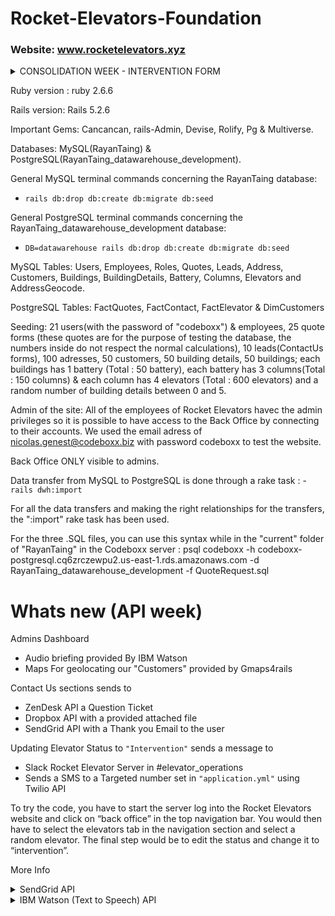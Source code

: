 # Rocket-Elevators-Foundation
### Website: www.rocketelevators.xyz

<Details>
<summary>CONSOLIDATION WEEK - INTERVENTION FORM</summary>

### What is new?

A way to manage interventions which includes a new form at /interventions/new and a new MySQL table where submissions are saved to. Only employees can access the form.

### How to use

You can go to the website (link above) and login with your email using password: 'codeboxx', or use 'nicolas.genest@codeboxx.biz' with password 'codeboxx'. Click on "Interventions" in th emenu bar or go directly to: www.rocketelevators.xyz/interventions/new

### Notes
Please note NOT ALL CUSTOMERS HAVE A BUILDING. If you come across a customer with no buildings to select, it means they don't have a service contract with us, or are late with their service bill. In which case, please select another customer with buildings to see the cascading effect.

####form preview:
![](https://public.boxcloud.com/api/2.0/internal_files/833850252614/versions/893957652614/representations/png_paged_2048x2048/content/1.png?access_token=1!JY4h7H8p_dU-esrLHumUofQ9PA26Zgw53zemoe2mgPriB0feQPliKoIGeMvhbVlD_vx6ARBVkeaY5Us-opSZPEWSn0CdRwrYbknNF347cwabt4hS1ri0HpXM17v3szwv7O7M4krtveBzSH5vyklKv_lMSksRxNcP8Vjdwo3b63ZgfFJIzoKG3Y2EwbpZbTlDp9Ea15uPriAil1Orn6B1RtLy5aqfPkuUB1mU0_6QMC_7S-peg1gGrUdd1Z_TFxA435ftUE-PQ1ARWSGkbk8lwI54Y8_UYthGxVhVjqH5qbyJukYcxvdwXtCqDOwTHexHaBLAYUrh4vjecyogpFyu3oy6ghxXdqYISP5oU0uNdUv1VJe76Qmg74CkMJmUtj_EWzTH4bFFAxa99LBaerQ3zQxkR6MKroU90XsMWCUkL3BJJF8EfDBdLUr88Td9OeenhkbDHw2n-4vYQ9JsolHg7ZC1D349hCYdZZsQ85ShPa6NheUXq1FRHwIpyUt3m_Z3yZ3tPlmJ22Dqph2hUtAYF5MwMYf4A-ZTAIkj9o9TOYJBdzQ_ft6vAmPBnzYJ7bI.&shared_link=https%3A%2F%2Fapp.box.com%2Fs%2Fmhzt78crgyjcqg96b166inf8rt07vvc2&box_client_name=box-content-preview&box_client_version=2.75.0)

![](https://public.boxcloud.com/api/2.0/internal_files/833850589383/versions/893958026583/representations/png_paged_2048x2048/content/1.png?access_token=1!_Rr9hvrAxZLP9SvPsNVPI2749ovA0-m9pmG4EMo8gTa3s92rU4JSQM3saNrKdTNvuvV8A_f6BohRJBKesQ3jxqjxqeWlff2VknndcFdZYepleiW44JK5uR9tvLw2vHeDIfr3L9tmyAbitMZrD18XHLq3TVHUXyrGuRq2gF4ZFMwKs1tebHQSICmbvEXznY3V5in8BP72t7iXGRJId-1kTAt7389K6rpPh7da138d59fTFHeyWA9KujNU2YuUL2zV3uiS8QFQRMlhLKg5TORGpvQt9u_HAaZzuNpo8WagULG2jeOKjGLXzj-Q2MlQ7rdce_lHIHL-Rk8NpNkA7kkBGFxTvzoIob9zGHwtguwTMU1mKKXQVMlFBAThDuf9jmXy3-XXf0OGtvsM1AqmMPRWiNZde_0qjICQxipFFujo_WQzgG42p4TCT1rnPFkYYDVjYDpfScL5IBwZRBmlzKpHoRC6CcV7f_XBzg_cXJ5BDGDBA76i1v9gVE9MKpI-5mwidHwD7Opi--d7cTIgtKJT_XspcEHkg9gUOvl3hdXxANV9JxdlrlCS3jKqIWrn0L0.&shared_link=https%3A%2F%2Fapp.box.com%2Fs%2Fb7cd4p9udu2klkjrcdu2aqzwj9t5vr30&box_client_name=box-content-preview&box_client_version=2.75.0)

![](https://app.box.com/s/mhzt78crgyjcqg96b166inf8rt07vvc2)

![](https://public.boxcloud.com/api/2.0/internal_files/833850104729/versions/893957485529/representations/png_paged_2048x2048/content/1.png?access_token=1!rwemmJVBd9CAwKP0WmrMEDwgnoqIMzXjwzPn7HeeP7A4ZrQMFv7s5Xj7AqkYVUuHrEolNcytOgdvBu8w1hd-sVH429Un-TQeyFDxFXnqCifr9jkfLrgOCXmBpb8xrXwXlkDHiHiqNfaYMLlClOQsBZAwGLnBNnljs_mbY4w0wvNDie5aYAg-v3SQguwTUyxqa-GKQt-wQy4dcH0M55hZ4D0xp2zgFXYi3rMNcwN-K5jctDv2OdIcjJUVTuRPrvNDsAdqZKlgOElDvp3uuJDJZsFF8xTOSmx8658P-5LRYKw3wbsVzMyxPrmQeEGiZ7BKHldkXX4pM9J_PYCr8YG9GGU8OpGtfnFscfLSXvMYXWJPWGh0FruNuIFBIecMPJtZfLFdBx4zNa41pdDwYoVZS3xxAfVElP24OmEtXLw_WYDxzBNFc8JYorMv96lMLHi53J_w6ywLjbJ-uNcxspuENwpxEkimD8wyxBIW5s4QfivbMW-KlPjJcOM4fZq-4OYOppjb2PQkU9e3EtOU-XZ7i2Y5bHGS7FozNYt0vQL5jeKiaSaLFiOqPRuzXmwZDFs.&shared_link=https%3A%2F%2Fapp.box.com%2Fs%2Flo84xhzaehvhwfank99k0unm18lngudq&box_client_name=box-content-preview&box_client_version=2.75.0)

![](https://public.boxcloud.com/api/2.0/internal_files/833845959192/versions/893953584792/representations/png_paged_2048x2048/content/1.png?access_token=1!A-nmCrOCbZQexKLkybYzD5cmHTFtB-p3MOmSPcfqKCRGUVPs-OMuAjfQQT3kJD7NNdUl0myNySnrqb28-vQfY_Yy49tmhQGqzX5iDbOocVCCwYg3DtfOmDS6AFX-6uruXwbfAZttg0BRXEqcUIPPgbX-mIm1aKUcXgIzuVKmoBrwZ_mEmuaVE0gdsbYT8wNPc6Dor_vV2vFhynF26_eYGMzkWEsMOSYVGlB-9gCo9m8iNAooz7PY9izeTHBKj8OQT1EbVBFPOkMM0RFmyhQsS-ZqqDgYw3OiAQNX7Byp4Myvgxom-DpI5DMdOuM0a-0tsJFWOBAX8Za-S2YdRA4v0MF1k2UIS_rIhvukXKdrDfHrOquInlkiipajj3yRH0tTj4NaZECmF6BV06mxzX5klpZYM0LE9b-zQL0sEO7LgVF5WH6SIq6VD4o-QIG1_vTl03DzyTP4U5ydvPjqh3wAIvXxL78ya0DbzvRFG9r-Pc8tdz1KpsQ0hEgMA4hvWJinFyDQ1AA5fWNJlSSOclGsWjJYImis8gDrY6xVMLkzzjYNUEKJBnGkLcpV2mPiKVw.&shared_link=https%3A%2F%2Fapp.box.com%2Fs%2Fyodrcgfa9ujycbnyt533axol1cl9p6ow&box_client_name=box-content-preview&box_client_version=2.75.0)

![](https://public.boxcloud.com/api/2.0/internal_files/833845571260/versions/893952910060/representations/png_paged_2048x2048/content/1.png?access_token=1!y6LTkFVWlZMHc96OdGpMnevETaZbcqpr3l65uYt4Gqu9iVsA6lquP3dUYJs7dUCGWDdWAUqpliyZfkAXwNbXGI-8PwVw6q06g4CfN_cw-f0dBzRQGLVcupGw7OqI-Zwhpwh2RJvRS4mqOFUktRHdYzs7tFy0jhRAH0pSopjIcyV6NzNJuiuXS_jVvwKR7twtwm1gPWPOIQQjarkB39kQKCBSzfTJqg6k0622KB78CECQzV7sKanB3A7w4w7wgm2IoX65bFMTnh7BHrarDQpQENfHBX-X2UKw1GYF8oZER6IuKVHYp1mTFyjIv0r9AX1gDUJf-H2YXGl6b7D9rhSXvLB6IabA_7uLDEe1ChNpuTgx4wtkol5haSUYiqTWSQu4s7L2J0anav845KtUIqijS-Prro0cRnQUZKufPAnsy-6Nck0TyTRNimy5ID5F1XlyW33cBvlHNoZ5toc3avrOIthDhMRHbm-UOQvcpKf7PU28Fau6c4QTI_MftcQjMcYBC8kPW4C36bSntyDSRfZoL2k_lOxEiA7wUV20WnP92lHghfI-Pz2FG1u6aYSZsF8.&shared_link=https%3A%2F%2Fapp.box.com%2Fs%2Firhd577z0ihv9rtj4roe03z3gtdfce9f&box_client_name=box-content-preview&box_client_version=2.75.0)

### New Gems installed and used

```bash
None
```
### Other Notes
Form previews were taken in local environment. Names of customers and their associated building/battery/column/elevator ids my be different than what's currently up.

----------------
</details>

Ruby version : ruby 2.6.6

Rails version: Rails 5.2.6

Important Gems: Cancancan, rails-Admin, Devise, Rolify, Pg & Multiverse.

Databases: MySQL(RayanTaing) & PostgreSQL(RayanTaing_datawarehouse_development).

General MySQL terminal commands concerning the RayanTaing database:
- ```rails db:drop db:create db:migrate db:seed```

General PostgreSQL terminal commands concerning the RayanTaing_datawarehouse_development database:
- ```DB=datawarehouse rails db:drop db:create db:migrate db:seed```

MySQL Tables: Users, Employees, Roles, Quotes, Leads, Address, Customers, Buildings, BuildingDetails,
Battery, Columns, Elevators and AddressGeocode.

PostgreSQL Tables: FactQuotes, FactContact, FactElevator & DimCustomers

Seeding: 21 users(with the password of "codeboxx") & employees, 25 quote forms (these quotes are for the purpose of testing the database, the numbers inside do not respect the normal calculations), 10 leads(ContactUs forms),
100 adresses, 50 customers, 50 building details, 50 buildings; each buildings has 1
battery  (Total : 50 battery), each battery has 3 columns(Total : 150 columns) & each column has 4
elevators (Total : 600 elevators) and a random number of building details between 0 and 5.

Admin of the site: All of the employees of Rocket Elevators havec the admin privileges so it is possible
to have access to the Back Office by connecting to their accounts. We used the email adress of nicolas.genest@codeboxx.biz with password codeboxx to test the website.

Back Office ONLY visible to admins.

Data transfer from MySQL to PostgreSQL is done through a rake task : - ```rails dwh:import```

For all the data transfers and making the right relationships for the transfers, the ":import" rake task
has been used.

For the three .SQL files, you can use this syntax while in the "current" folder of "RayanTaing" in the Codeboxx server : psql codeboxx -h codeboxx-postgresql.cq6zrczewpu2.us-east-1.rds.amazonaws.com -d RayanTaing_datawarehouse_development -f QuoteRequest.sql

# Whats new (API week)

Admins Dashboard
- Audio briefing provided By IBM Watson
- Maps For geolocating our "Customers" provided by Gmaps4rails

Contact Us sections sends to
- ZenDesk API a Question Ticket
- Dropbox API with a provided attached file
- SendGrid API with a Thank you Email to the user

Updating Elevator Status to ``"Intervention"`` sends a message to
- Slack Rocket Elevator Server in #elevator_operations
- Sends a SMS to a Targeted number set in ``"application.yml"`` using Twilio API

To try the code, you have to start the server log into the Rocket Elevators website and click on  “back office” in the top navigation bar. You would then have to select the elevators tab in the navigation section and select a random elevator. The final step would be to edit the status and change it to “intervention”.

More Info
<Details>
<summary>SendGrid API</summary>

### What is SendGrid?

SendGrid provides a cloud-based service that assists businesses with email delivery.

### How to use

Submit a contact form using your email address.

### New gems installed

```bash
gem 'sendgrid-ruby'
gem "figaro"
```

### Implementation
*app/controllers/leads_controller.rb*
```ruby
mail = Mail.new
mail.from = Email.new(email: 'rocketelevator312890+sendgrid@gmail.com')
personalization = Personalization.new
personalization.add_to(Email.new(email: @lead.Email))
#personalization.add_to(Email.new(email: params[:Email]))
personalization.add_dynamic_template_data({
    "FullName" => @lead.FullName,
    "ProjectName" => @lead.ProjectName
    })
mail.add_personalization(personalization)
mail.template_id = 'd-a1170dbad8924f9ba0f038014445e76b'

sg = SendGrid::API.new(api_key: ENV['SENDGRID_API_KEY'])
begin
  response = sg.client.mail._("send").post(request_body: mail.to_json)
rescue Exception => e
  puts e.message
end
puts response.status_code
puts response.body
#puts response.parsed_body
puts response.headers
```
*Email preview when someone submits a contact form*

![](https://uc8cb2b4ed7396b17340c665177b.previews.dropboxusercontent.com/p/thumb/ABPWglemUAyJeYg5R4wsWnEPWWyZ_R5Mf0D8LTUad5TP3QOxl0icFttmBloIHpUGQPAphIjaK80oy92F0HG-Owz85QGBEUkBrfYKy_b8JSDZJM4o_uLsoYAZ9co0hXEcciCGDakierbPbciD_1UkxiPUGeZAjGM39zl4he1F1jlkdX4NS5J0qnOLACS_6vPkzeKCNU-eeR9y5YYahxWaFGQf3GhM7FBiFwkEdn7pEKhsB7AMirT7iYIksp-110x5yNfY5eHzZWK4nCoj3AP3gFyiPv2MchbWSPoWaFycXvRL_o1UpHv2Dr3wOSHKFyYd3L-KEl2aZIsdYcxv-zJ49kzz-9WSj_IozXXDqFL7_y6Y49plbrYV3Pgkq56Ovs-Cd_ThA4HpOIv4UJIg7M8LsNEW/p.png)

### Notes
No notes.
</details>

<Details>
<summary>IBM Watson (Text to Speech) API</summary>

### What is IBM Watson (Text to Speech)?

It is an API cloud service that enables you to convert written text into natural-sounding audio in a variety of languages and voices within an existing application.

### How to use

Login to the backoffice with nicolas.genest@codeboxx.biz with password 'codeboxx', click on the 'Audio Brief' tab and click the button to play. Please wait 2-6 seconds for the audio to process and play after clicking the button.

### New gems installed

```bash
gem 'ibm_watson', '~> 2.1', '>= 2.1.1'
gem "figaro"
```

### Implementation
*app/controllers/watson_controller.rb*
```ruby
class WatsonController < ApplicationController
  require "ibm_watson"
  require "ibm_watson/text_to_speech_v1"
  include IBMWatson

  def refreshaudio
    ################## IBM WATSON ##################
    authenticator = IBMWatson::Authenticators::IamAuthenticator.new(
      apikey: ENV['TEXT_TO_SPEECH_APIKEY'],
    )
    text_to_speech = IBMWatson::TextToSpeechV1.new(
      authenticator: authenticator
    )
    text_to_speech.service_url = ENV['TEXT_TO_SPEECH_URL'] #/v1/workspaces/
    
    user = Employee.where(user_id: current_user.id).first

    greeting = "Greetings #{user.FirstName} #{user.LastName}. There are currently #{Elevator.count} elevators deployed in #{Building.count} buildings of your #{Customer.count} customers. Currently, #{Elevator.where.not(:Status => "on").count} elevators are not in Running Status and are being serviced. You currently have #{Quote.count} quotes awaiting processing. You currently have #{Lead.count} leads in your contact requests. #{Battery.count} are deployed across #{Address.distinct.count(:City)} cities."

    #puts JSON.pretty_generate(text_to_speech.list_voices.result)
    #File.open("app/assets/audio/watson.mp3", "wb") do |audio_file|
      response = text_to_speech.synthesize(
        text: greeting,
        accept: "audio/mp3",
        voice: "en-GB_JamesV3Voice"
      ).result
      send_data response
    #end
    ################## IBM WATSON ##################
  end

end
```
*lib/watson.rb*
```ruby
module RailsAdmin
  module Config
    module Actions
      class Watson < RailsAdmin::Config::Actions::Base
        RailsAdmin::Config::Actions.register(self)

        register_instance_option :root? do
          true
        end

        register_instance_option :breadcrumb_parent do
          nil
        end

        register_instance_option :route_fragment do
          'watson.html.erb'
        end

        register_instance_option :link_icon do
          'icon-play'
        end

        register_instance_option :statistics? do
          true
        end

      end
    end
  end
end
```
*config/locales/en.yml*
```yml
en:
  admin:
    actions:
      watson:
        title: "IBM Watson"
        menu: "Audio Brief"
        breadcrumb: "Audio Brief"
```

*app/views/rails_admin/main/watson.html.erb*
```javascript
<%= audio_tag "/watson/refreshaudio", class: "audio-play" %>
<p class="btn btn-primary audioButton">Play Briefing</p>

<%= javascript_tag "window._token = '#{form_authenticity_token}'" %>

<script>

    $(".audioButton").on("click", function() {
        $(".audio-play")[0].currentTime = 0;
        return $(".audio-play")[0].play();
    });
</script>
```
*config/routes,rb*
```ruby
get "/watson/refreshaudio", to: "watson#refreshaudio"
```


*Audio briefing in backend preview*
![](https://ucecc5d66f6dbfb17ccf6a128f94.previews.dropboxusercontent.com/p/thumb/ABMEkIJruupz7Z3agPjY-9q1NIijZGxo4fXJKRCGD6jlQSYpD0bso9CsbYeNgXPkj1W8lpC6DUEcbFTsuCxK2gvZe-dXzJAWR8M1Sfn-vgKfmV6VbZFlbK2BYoISFypcXiI_-QXxFTBTladbLfvhUftY1LTI7uKANnZzc7yWJ3zF-pznmPdc-7I9O65ccIOEiTfZot8sG8HxuySFbHdzBLajwkHiDrDcOHCQfzFDDg7Q4YSrG8G7wNHsmpo3rEgQGmUNLbXkjTlQsPzByleApsBJNr7ur5gkP7DOJYA2uu3QROCo6V5W7GeqF8r_reCSOJr6jgqDWfCL05oIRC1Q6UQszRwzD2nZD8but788KL-vduNfHzjozrmVTl7mMp4cqyqwS7O3xEGEtQWJSfXQloB_/p.png)

### Notes
After pressing the 'Play Briefing' button, give it 5 seconds to process and play. Also, after updating the count of a resource (leads, quotes, etc.), go back to the main 'Dashboard' then back to the audio tab and wait 30 seconds before playing the audio again for it to update with the new figures.
</details>
